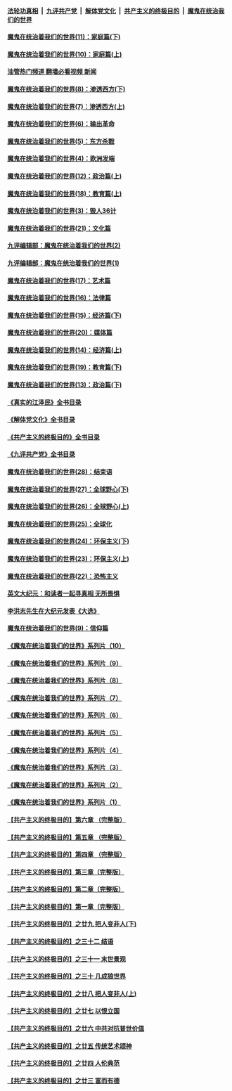 ####  [法轮功真相](../../../../basic/blob/master/README.md?t=12040402) &nbsp;|&nbsp; [九评共产党](../../../../9ping.md/blob/master/README.md?t=12040402) &nbsp;|&nbsp; [解体党文化](../../../../jtdwh.md/blob/master/README.md?t=12040402)  &nbsp;|&nbsp; [共产主义的终极目的](../../../../gczydzjmd.md/blob/master/README.md?t=12040402) &nbsp;|&nbsp; [魔鬼在统治我们的世界](../../../../mgztzwmdsj.md/blob/master/README.md?t=12040402) 

#### [魔鬼在统治着我们的世界(11)：家庭篇(下)](../pages/nsc422/n10440961.md?t=12040402) 

#### [魔鬼在统治着我们的世界(10)：家庭篇(上)](../pages/nsc422/n10435448.md?t=12040402) 

#### [油管热门频道 翻墙必看视频 新闻](http://129.146.143.75:81/youtube.html?12040402)

#### [魔鬼在统治着我们的世界(8)：渗透西方(下)](../pages/nsc422/n10429603.md?t=12040402) 

#### [魔鬼在统治着我们的世界(7)：渗透西方(上)](../pages/nsc422/n10426013.md?t=12040402) 

#### [魔鬼在统治着我们的世界(6)：输出革命](../pages/nsc422/n10421536.md?t=12040402) 

#### [魔鬼在统治着我们的世界(5)：东方杀戮](../pages/nsc422/n10417707.md?t=12040402) 

#### [魔鬼在统治着我们的世界(4)：欧洲发端](../pages/nsc422/n10414890.md?t=12040402) 

#### [魔鬼在统治着我们的世界(12)：政治篇(上)](../pages/nsc422/n10444576.md?t=12040402) 

#### [魔鬼在统治着我们的世界(18)：教育篇(上)](../pages/nsc422/n10526970.md?t=12040402) 

#### [魔鬼在统治着我们的世界(3)：毁人36计](../pages/nsc422/n10411583.md?t=12040402) 

#### [魔鬼在统治着我们的世界(21)：文化篇](../pages/nsc422/n10597706.md?t=12040402) 

#### [九评编辑部：魔鬼在统治着我们的世界(2)](../pages/nsc422/n10410036.md?t=12040402) 

#### [九评编辑部：魔鬼在统治着我们的世界(1)](../pages/nsc422/n10406825.md?t=12040402) 

#### [魔鬼在统治着我们的世界(17)：艺术篇](../pages/nsc422/n10499093.md?t=12040402) 

#### [魔鬼在统治着我们的世界(16)：法律篇](../pages/nsc422/n10485969.md?t=12040402) 

#### [魔鬼在统治着我们的世界(15)：经济篇(下)](../pages/nsc422/n10469975.md?t=12040402) 

#### [魔鬼在统治着我们的世界(20)：媒体篇](../pages/nsc422/n10586579.md?t=12040402) 

#### [魔鬼在统治着我们的世界(14)：经济篇(上)](../pages/nsc422/n10457370.md?t=12040402) 

#### [魔鬼在统治着我们的世界(19)：教育篇(下)](../pages/nsc422/n10564808.md?t=12040402) 

#### [魔鬼在统治着我们的世界(13)：政治篇(下)](../pages/nsc422/n10448270.md?t=12040402) 

#### [《真实的江泽民》全书目录](../pages/nsc422/n13721399.md?t=12040402) 

#### [《解体党文化》全书目录](../pages/nsc422/n13721157.md?t=12040402) 

#### [《共产主义的终极目的》全书目录](../pages/nsc422/n13721048.md?t=12040402) 

#### [《九评共产党》全书目录](../pages/nsc422/n13708085.md?t=12040402) 

#### [魔鬼在统治着我们的世界(28)：结束语](../pages/nsc422/n10936246.md?t=12040402) 

#### [魔鬼在统治着我们的世界(27)：全球野心(下)](../pages/nsc422/n10928319.md?t=12040402) 

#### [魔鬼在统治着我们的世界(26)：全球野心(上)](../pages/nsc422/n10900318.md?t=12040402) 

#### [魔鬼在统治着我们的世界(25)：全球化](../pages/nsc422/n10788205.md?t=12040402) 

#### [魔鬼在统治着我们的世界(24)：环保主义(下)](../pages/nsc422/n10695307.md?t=12040402) 

#### [魔鬼在统治着我们的世界(23)：环保主义(上)](../pages/nsc422/n10688613.md?t=12040402) 

#### [魔鬼在统治着我们的世界(22)：恐怖主义](../pages/nsc422/n10614727.md?t=12040402) 

#### [英文大纪元：和读者一起寻真相 无所畏惧](../pages/nsc422/n12542027.md?t=12040402) 

#### [李洪志先生在大纪元发表《大选》](../pages/nsc422/n12534746.md?t=12040402) 

#### [魔鬼在统治着我们的世界(9)：信仰篇](../pages/nsc422/n10432159.md?t=12040402) 

#### [《魔鬼在统治着我们的世界》系列片（10）](../pages/nsc422/n12292670.md?t=12040402) 

#### [《魔鬼在统治着我们的世界》系列片（9）](../pages/nsc422/n12290859.md?t=12040402) 

#### [《魔鬼在统治着我们的世界》系列片（8）](../pages/nsc422/n12287445.md?t=12040402) 

#### [《魔鬼在统治着我们的世界》系列片（7）](../pages/nsc422/n12283425.md?t=12040402) 

#### [《魔鬼在统治着我们的世界》系列片（6）](../pages/nsc422/n12282314.md?t=12040402) 

#### [《魔鬼在统治着我们的世界》系列片（5）](../pages/nsc422/n12281419.md?t=12040402) 

#### [《魔鬼在统治着我们的世界》系列片（4）](../pages/nsc422/n12274024.md?t=12040402) 

#### [《魔鬼在统治着我们的世界》系列片（3）](../pages/nsc422/n12271322.md?t=12040402) 

#### [《魔鬼在统治着我们的世界》系列片（2）](../pages/nsc422/n12269049.md?t=12040402) 

#### [《魔鬼在统治着我们的世界》系列片（1）](../pages/nsc422/n12267575.md?t=12040402) 

#### [【共产主义的终极目的】第六章 （完整版）](../pages/nsc422/n11428913.md?t=12040402) 

#### [【共产主义的终极目的】第五章 （完整版）](../pages/nsc422/n11428912.md?t=12040402) 

#### [【共产主义的终极目的】第四章 （完整版）](../pages/nsc422/n11428907.md?t=12040402) 

#### [【共产主义的终极目的】第三章（完整版）](../pages/nsc422/n11428848.md?t=12040402) 

#### [【共产主义的终极目的】第二章（完整版）](../pages/nsc422/n11428831.md?t=12040402) 

#### [【共产主义的终极目的】第一章（完整版）](../pages/nsc422/n11417651.md?t=12040402) 

#### [【共产主义的终极目的】之廿九 把人变非人(下)](../pages/nsc422/n11344140.md?t=12040402) 

#### [【共产主义的终极目的】之三十二 结语](../pages/nsc422/n11360535.md?t=12040402) 

#### [【共产主义的终极目的】之三十一 末世景观](../pages/nsc422/n11351129.md?t=12040402) 

#### [【共产主义的终极目的】之三十 几成狼世界](../pages/nsc422/n11348280.md?t=12040402) 

#### [【共产主义的终极目的】之廿八 把人变非人(上)](../pages/nsc422/n11340492.md?t=12040402) 

#### [【共产主义的终极目的】之廿七 以恨立国](../pages/nsc422/n11336944.md?t=12040402) 

#### [【共产主义的终极目的】之廿六 中共对抗普世价值](../pages/nsc422/n11324785.md?t=12040402) 

#### [【共产主义的终极目的】之廿五 传统艺术颂神](../pages/nsc422/n11296396.md?t=12040402) 

#### [【共产主义的终极目的】之廿四 人伦典范](../pages/nsc422/n11296397.md?t=12040402) 

#### [【共产主义的终极目的】之廿三 富而有德](../pages/nsc422/n11283598.md?t=12040402) 

<img src='http://gfw-breaker.win/goodnews/indexes/nsc422.md' width='0px' height='0px'/>
